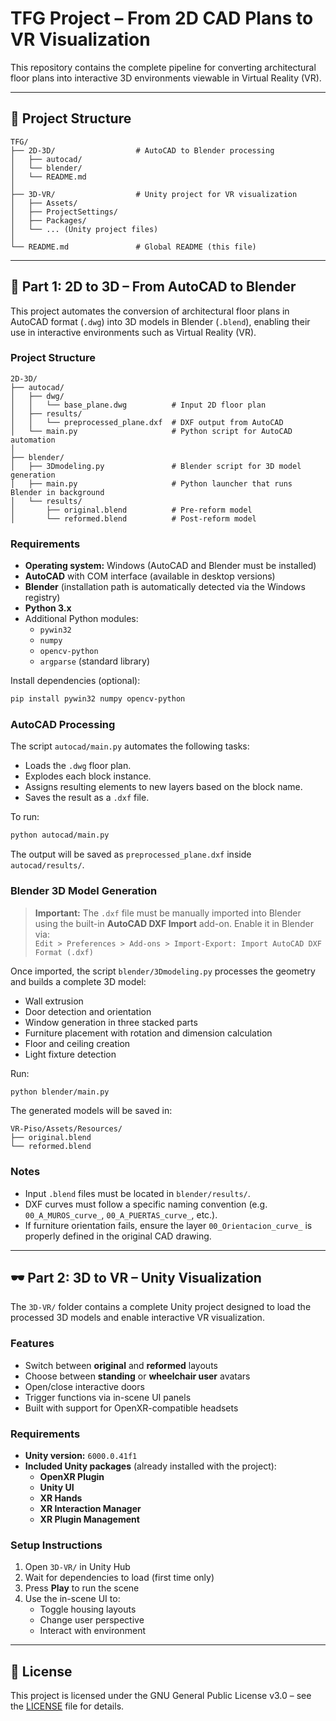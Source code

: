 # TFG Project – From 2D CAD Plans to VR Visualization

This repository contains the complete pipeline for converting architectural floor plans into interactive 3D environments viewable in Virtual Reality (VR).

---

## 📁 Project Structure

```
TFG/
├── 2D-3D/                  # AutoCAD to Blender processing
│   ├── autocad/
│   └── blender/
│   └── README.md
│
├── 3D-VR/                  # Unity project for VR visualization
│   ├── Assets/
│   ├── ProjectSettings/
│   ├── Packages/
│   └── ... (Unity project files)
│
└── README.md               # Global README (this file)
```

---

## 🧱 Part 1: 2D to 3D – From AutoCAD to Blender

This project automates the conversion of architectural floor plans in AutoCAD format (`.dwg`) into 3D models in Blender (`.blend`), enabling their use in interactive environments such as Virtual Reality (VR).

### Project Structure

```
2D-3D/
├── autocad/
│   ├── dwg/
│   │   └── base_plane.dwg          # Input 2D floor plan
│   ├── results/
│   │   └── preprocessed_plane.dxf  # DXF output from AutoCAD
│   └── main.py                     # Python script for AutoCAD automation
│
├── blender/
│   ├── 3Dmodeling.py               # Blender script for 3D model generation
│   ├── main.py                     # Python launcher that runs Blender in background
│   └── results/
│       ├── original.blend          # Pre-reform model
│       └── reformed.blend          # Post-reform model
```

### Requirements

- **Operating system:** Windows (AutoCAD and Blender must be installed)
- **AutoCAD** with COM interface (available in desktop versions)
- **Blender** (installation path is automatically detected via the Windows registry)
- **Python 3.x**
- Additional Python modules:
  - `pywin32`
  - `numpy`
  - `opencv-python`
  - `argparse` (standard library)

Install dependencies (optional):

```bash
pip install pywin32 numpy opencv-python
```

### AutoCAD Processing

The script `autocad/main.py` automates the following tasks:

- Loads the `.dwg` floor plan.
- Explodes each block instance.
- Assigns resulting elements to new layers based on the block name.
- Saves the result as a `.dxf` file.

To run:

```bash
python autocad/main.py
```

The output will be saved as `preprocessed_plane.dxf` inside `autocad/results/`.

### Blender 3D Model Generation

> **Important:** The `.dxf` file must be manually imported into Blender using the built-in **AutoCAD DXF Import** add-on. Enable it in Blender via:  
> `Edit > Preferences > Add-ons > Import-Export: Import AutoCAD DXF Format (.dxf)`

Once imported, the script `blender/3Dmodeling.py` processes the geometry and builds a complete 3D model:

- Wall extrusion
- Door detection and orientation
- Window generation in three stacked parts
- Furniture placement with rotation and dimension calculation
- Floor and ceiling creation
- Light fixture detection

Run:

```bash
python blender/main.py
```

The generated models will be saved in:

```
VR-Piso/Assets/Resources/
├── original.blend
└── reformed.blend
```

### Notes

- Input `.blend` files must be located in `blender/results/`.
- DXF curves must follow a specific naming convention (e.g. `00_A_MUROS_curve_`, `00_A_PUERTAS_curve_`, etc.).
- If furniture orientation fails, ensure the layer `00_Orientacion_curve_` is properly defined in the original CAD drawing.

---

## 🕶️ Part 2: 3D to VR – Unity Visualization

The `3D-VR/` folder contains a complete Unity project designed to load the processed 3D models and enable interactive VR visualization.

### Features

- Switch between **original** and **reformed** layouts
- Choose between **standing** or **wheelchair user** avatars
- Open/close interactive doors
- Trigger functions via in-scene UI panels
- Built with support for OpenXR-compatible headsets

### Requirements

- **Unity version:** `6000.0.41f1`
- **Included Unity packages** (already installed with the project):
  - **OpenXR Plugin**
  - **Unity UI**
  - **XR Hands**
  - **XR Interaction Manager**
  - **XR Plugin Management**

### Setup Instructions

1. Open `3D-VR/` in Unity Hub
2. Wait for dependencies to load (first time only)
3. Press **Play** to run the scene
4. Use the in-scene UI to:
   - Toggle housing layouts
   - Change user perspective
   - Interact with environment

---

## 📖 License

This project is licensed under the GNU General Public License v3.0 – see the [LICENSE](LICENSE) file for details.

